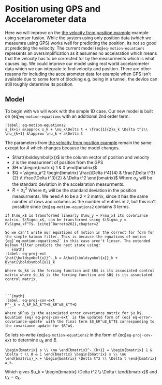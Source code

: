 # Position using GPS and Accelarometer data
Here we will improve on the [the velocity from position example](LabBook/4bExampleVelocityFromPosition.md) example using sensor fusion. While the system using only position data (which we measumre using GPS) works well for predicting the position, its not so good at predicting the velocity. The current model {eq}`eq-motion-equations` represents an oversimplification as it assumes no accelaration which means that the velocity has to be corrected for by the measurments which is what causes lag. We could improve our model using real world accelarometer data which we can integrate to find velocity and position. There are other reasons for including the accelarometer data for example when GPS isn't available due to some form of blocking e.g. being in a tunnel, the device can still roughly determine its position.  

## Model
To begin with we will work with the simple 1D case. Our new model is built on {eq}`eq-motion-equations` with an additional 2nd order term:

```{math}
:label: eq-motion-equations2
s_{k+1} &\approx s_k + \nu_k\Delta t + \frac{1}{2}a_k \Delta t^2\\
\nu_{k+1} &\approx \nu_k + a\Delta t
```

The parameters from [the velocity from position example](LabBook/4bExampleVelocityFromPosition.md) remain the same except for $A$ which changes because the model changes.
- $\hat{\boldsymbol{x}}$ is the column vector of position and velocity
- $z$ is the measurment of position from the GPS
- $H = \begin{bmatrix} 1 & 0 \end{bmatrix}$
- $Q = \sigma_a^2 \begin{bmatrix} \frac{\Delta t^4}{4} & \frac{\Delta t^3}{2} \\ \frac{\Delta t^3}{2} & \Delta t^2 \end{bmatrix}$ Where $\sigma_a$ will be the standard deviation in the accelaration measurments.
- $R = \sigma_s^2$ Where $\sigma_s$ will be the standard deviation in the position measurments.
We need $A$ to be a $2 \times 2$ matrix, since it has the same number of rows and columns as the number of entries in $\hat{z}$, but this isn't possible since {eq}`eq-motion-equations2` contains 3 terms. 

```{margin}
If $\mu_x$ is transformed linearly $\mu_y = F\mu_x$ its covariance matrix, $\Sigma_x$, can be transformed using $\Sigma_y = F\Sigma_xF^T$. {cite}`Barreto2021,chapter=2`
```

````{admonition} Extended Kalman Filters
So we can't write our equations of motion in the correct for form for the simple kalman filter. This is because the equations of motion {eq}`eq-motion-equations2` in this case aren't linear. The extended kalman filter predicts the next state using:
```{math}
:label: eq-proj-ext
\hat{\boldsymbol{x}}^-_k = A\hat{\boldsymbol{x}}_k + B\hat{\boldsymbol{u}}_k
```
Where $u_k$ is the forcing function and $B$ is its associated control matrix where $u_k$ is the forcing function and $B$ is its associated control matrix.



```{math}
:label: eq-proj-cov-ext
P^-_k = A_kP_kA_k^T+B_kR^uB_k^T+Q
```
Where $R^u$ is the associated error covariance matrix for $u_k$. Equation {eq}`eq-proj-cov-ext` is the updated form of {eq}`eq-error-covariance-update` with the final term $B_kR^uB_k^T$ corresponding to the covariance update for $R^u$.
````

So lets re-write {eq}`eq-motion-equations2` in the form of {eq}`eq-proj-cov-ext` to determine $u_k$ and $B$.

```{math}
\begin{bmatrix} s \\ \nu \end{bmatrix}^-_{k+1} = \begin{bmatrix} 1 & \Delta t \\ 0 & 1 \end{bmatrix} \begin{bmatrix} s \\ \nu \end{bmatrix}_k + \begin{bmatrix} \Delta t^2 \\ \Delta t \end{bmatrix} a_k.
```

Which gives $u_k = \begin{bmatrix} \Delta t^2 \\ \Delta t \end{bmatrix}$ and $u_k = a_k$.

